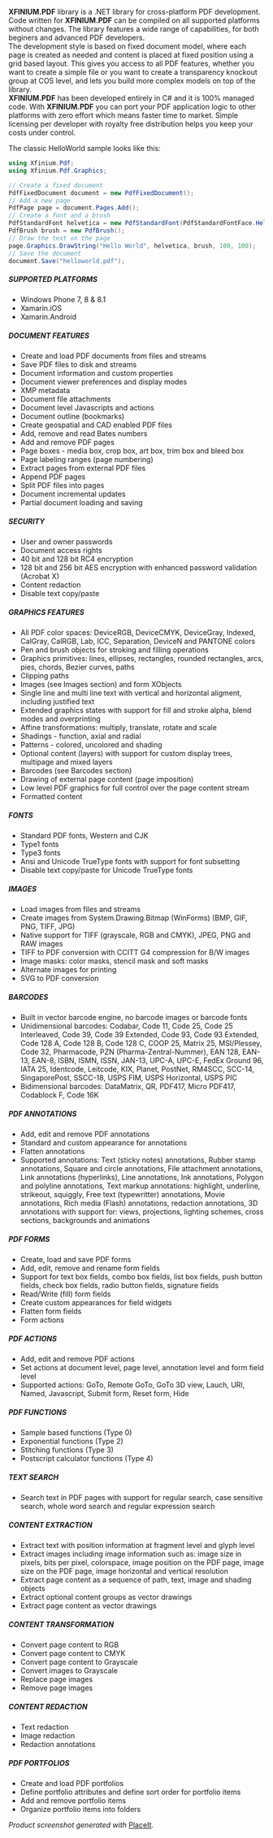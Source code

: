 **XFINIUM.PDF** library is a .NET library for cross-platform PDF development. Code written for **XFINIUM.PDF** can be compiled 
on all supported platforms without changes. The library features a wide range of capabilities, for both beginers and advanced PDF developers.   
The development style is based on fixed document model, where each page is created as needed and content is placed at fixed position using a grid based layout.
This gives you access to all PDF features, whether you want to create a simple file or you want to create a transparency knockout group at COS level, 
and lets you build more complex models on top of the library.   
**XFINIUM.PDF** has been developed entirely in C# and it is 100% managed code. 
With **XFINIUM.PDF** you can port your PDF application logic to other platforms with zero effort which means faster time to market.
Simple licensing per developer with royalty free distribution helps you keep your costs under control.
 
The classic HelloWorld sample looks like this:  

```csharp
using Xfinium.Pdf;
using Xfinium.Pdf.Graphics;

// Create a fixed document
PdfFixedDocument document = new PdfFixedDocument();
// Add a new page
PdfPage page = document.Pages.Add();
// Create a font and a brush
PdfStandardFont helvetica = new PdfStandardFont(PdfStandardFontFace.Helvetica, 24);
PdfBrush brush = new PdfBrush();
// Draw the text on the page
page.Graphics.DrawString("Hello World", helvetica, brush, 100, 100);
// Save the document
document.Save("helloworld.pdf");
```

##### SUPPORTED PLATFORMS
* Windows Phone 7, 8 & 8.1
* Xamarin.iOS
* Xamarin.Android
 
##### DOCUMENT FEATURES
* Create and load PDF documents from files and streams
* Save PDF files to disk and streams
* Document information and custom properties
* Document viewer preferences and display modes
* XMP metadata
* Document file attachments
* Document level Javascripts and actions
* Document outline (bookmarks)
* Create geospatial and CAD enabled PDF files
* Add, remove and read Bates numbers
* Add and remove PDF pages
* Page boxes - media box, crop box, art box, trim box and bleed box
* Page labeling ranges (page numbering)
* Extract pages from external PDF files
* Append PDF pages
* Split PDF files into pages
* Document incremental updates
* Partial document loading and saving
 
##### SECURITY
* User and owner passwords
* Document access rights
* 40 bit and 128 bit RC4 encryption
* 128 bit and 256 bit AES encryption with enhanced password validation (Acrobat X)
* Content redaction
* Disable text copy/paste
 
##### GRAPHICS FEATURES
* All PDF color spaces: DeviceRGB, DeviceCMYK, DeviceGray, Indexed, CalGray, CalRGB, Lab, ICC,
  Separation, DeviceN and PANTONE colors
* Pen and brush objects for stroking and filling operations
* Graphics primitives: lines, ellipses, rectangles, rounded rectangles, arcs, pies, chords, Bezier curves, paths
* Clipping paths
* Images (see Images section) and form XObjects
* Single line and multi line text with vertical and horizontal aligment, including justified text
* Extended graphics states with support for fill and stroke alpha, blend modes and overprinting
* Affine transformations: multiply, translate, rotate and scale
* Shadings - function, axial and radial
* Patterns - colored, uncolored and shading
* Optional content (layers) with support for custom display trees, multipage and mixed layers
* Barcodes (see Barcodes section) 
* Drawing of external page content (page imposition)
* Low level PDF graphics for full control over the page content stream
* Formatted content
 
##### FONTS
* Standard PDF fonts, Western and CJK
* Type1 fonts
* Type3 fonts
* Ansi and Unicode TrueType fonts with support for font subsetting
* Disable text copy/paste for Unicode TrueType fonts
 
##### IMAGES
* Load images from files and streams
* Create images from System.Drawing.Bitmap (WinForms) (BMP, GIF, PNG, TIFF, JPG)
* Native support for TIFF (grayscale, RGB and CMYK), JPEG, PNG and RAW images
* TIFF to PDF conversion with CCITT G4 compression for B/W images
* Image masks: color masks, stencil mask and soft masks
* Alternate images for printing
* SVG to PDF conversion
 
##### BARCODES
* Built in vector barcode engine, no barcode images or barcode fonts
* Unidimensional barcodes: Codabar, Code 11, Code 25, Code 25 Interleaved, Code 39, Code 39 Extended, Code 93, Code 93 Extended, Code 128 A, Code 128 B, Code 128 C, COOP 25, Matrix 25, MSI/Plessey, Code 32, Pharmacode, PZN (Pharma-Zentral-Nummer), EAN 128, EAN-13, EAN-8, ISBN, ISMN, ISSN, JAN-13, UPC-A, UPC-E, FedEx Ground 96, IATA 25, Identcode, Leitcode, KIX, Planet, PostNet, RM4SCC, SCC-14, SingaporePost, SSCC-18, USPS FIM, USPS Horizontal, USPS PIC
* Bidimensional barcodes: DataMatrix, QR, PDF417, Micro PDF417, Codablock F, Code 16K
 
##### PDF ANNOTATIONS
* Add, edit and remove PDF annotations
* Standard and custom appearance for annotations
* Flatten annotations
* Supported annotations: Text (sticky notes) annotations, Rubber stamp annotations, Square and circle annotations, File attachment annotations, Link annotations (hyperlinks), Line annotations, Ink annotations, Polygon and polyline annotations, Text markup annotations: highlight, underline, strikeout, squiggly, Free text (typewritter) annotations, Movie annotations, Rich media (Flash) annotations, redaction annotations, 3D annotations with support for: views, projections, lighting schemes, cross sections, backgrounds and animations
 
##### PDF FORMS
* Create, load and save PDF forms
* Add, edit, remove and rename form fields
* Support for text box fields, combo box fields, list box fields, push button fields, check box fields, radio button fields, signature fields
* Read/Write (fill) form fields
* Create custom appearances for field widgets
* Flatten form fields
* Form actions 
 
##### PDF ACTIONS
* Add, edit and remove PDF actions
* Set actions at document level, page level, annotation level and form field level
* Supported actions: GoTo, Remote GoTo, GoTo 3D view, Lauch, URI, Named, Javascript, Submit form, Reset form, Hide
 
##### PDF FUNCTIONS
* Sample based functions (Type 0)
* Exponential functions (Type 2)
* Stitching functions (Type 3)
* Postscript calculator functions (Type 4)
 
##### TEXT SEARCH
* Search text in PDF pages with support for regular search, case sensitive search, whole word search and regular expression search
 
##### CONTENT EXTRACTION
* Extract text with position information at fragment level and glyph level
* Extract images including image information such as: image size in pixels, bits per pixel, colorspace, image position on the PDF page, image size on the PDF page, image horizontal and vertical resolution
* Extract page content as a sequence of path, text, image and shading objects
* Extract optional content groups as vector drawings
* Extract page content as vector drawings
 
##### CONTENT TRANSFORMATION
* Convert page content to RGB
* Convert page content to CMYK
* Convert page content to Grayscale
* Convert images to Grayscale
* Replace page images
* Remove page images
 
##### CONTENT REDACTION
* Text redaction
* Image redaction
* Redaction annotations

##### PDF PORTFOLIOS
* Create and load PDF portfolios
* Define portfolio attributes and define sort order for portfolio items
* Add and remove portfolio items
* Organize portfolio items into folders

*Product screenshot generated with* [PlaceIt](http://placeit.breezi.com).
